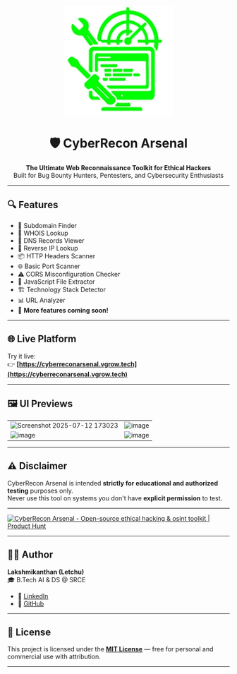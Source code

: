 <p align="center">
  <img src="https://github.com/letchupkt/letchupkt.github.io/blob/main/20250508_185638.png" width="250" alt="CyberRecon Arsenal Logo"/>
</p>

<h1 align="center">🛡️ CyberRecon Arsenal</h1>

<p align="center">
  <b>The Ultimate Web Reconnaissance Toolkit for Ethical Hackers</b><br/>
  Built for Bug Bounty Hunters, Pentesters, and Cybersecurity Enthusiasts
</p>

---

## 🔍 Features

- 🔎 Subdomain Finder  
- 📄 WHOIS Lookup  
- 🧠 DNS Records Viewer  
- 🔁 Reverse IP Lookup  
- 📦 HTTP Headers Scanner  
- 🌐 Basic Port Scanner  
- ⚠️ CORS Misconfiguration Checker  
- 🧩 JavaScript File Extractor  
- 🏗️ Technology Stack Detector  
- 📊 URL Analyzer  
- 🚧 **More features coming soon!**

---

## 🌐 Live Platform

Try it live:  
👉 **[https://cyberreconarsenal.vgrow.tech](https://cyberreconarsenal.vgrow.tech)**

---

## 🖼️ UI Previews

<table>
  <tr>
    <td><img width="1853" height="974" alt="Screenshot 2025-07-12 173023" src="https://github.com/user-attachments/assets/b9bb11ce-4179-4273-9d92-43e863ce3e84" />
</td>
    <td><img width="1874" height="964" alt="image" src="https://github.com/user-attachments/assets/5859d23e-8e6f-4599-b2aa-aef7ccdddd2a" />
</td>
  </tr>
  <tr>
    <td><img width="1859" height="970" alt="image" src="https://github.com/user-attachments/assets/194c4c04-37d8-413c-9cfb-b08a75884b3e" />
</td>
    <td><img width="1857" height="966" alt="image" src="https://github.com/user-attachments/assets/5304fd77-f4a1-44b2-8c74-475d55152bf7" />
</td>
  </tr>
</table>


---

## ⚠️ Disclaimer

CyberRecon Arsenal is intended **strictly for educational and authorized testing** purposes only.  
Never use this tool on systems you don't have **explicit permission** to test.

---

<a href="https://www.producthunt.com/products/cyberrecon-arsenal?embed=true&utm_source=badge-featured&utm_medium=badge&utm_source=badge-cyberrecon&#0045;arsenal" target="_blank"><img src="https://api.producthunt.com/widgets/embed-image/v1/featured.svg?post_id=1005962&theme=dark&t=1755369305518" alt="CyberRecon&#0032;Arsenal - Open&#0045;source&#0032;ethical&#0032;hacking&#0032;&#0038;&#0032;osint&#0032;toolkit | Product Hunt" style="width: 250px; height: 54px;" width="250" height="54" /></a>

---

## 👨‍💻 Author

**Lakshmikanthan (Letchu)**  
🎓 B.Tech AI & DS @ SRCE  
- 🔗 [LinkedIn](https://linkedin.com/in/lakshmikanthank)  
- 🐙 [GitHub](https://github.com/letchupkt)

---

## 📄 License

This project is licensed under the **[MIT License](./LICENSE)** — free for personal and commercial use with attribution.

---
